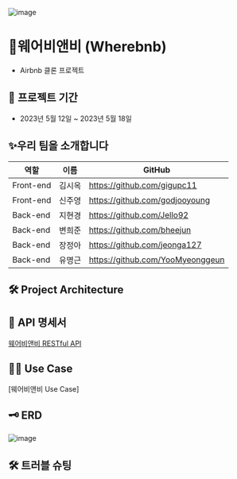 ![image](https://github.com/Jello92/Wherebnb/assets/128972031/7223c323-e6b9-46a6-b3e6-093886229346)


# 💌웨어비앤비 (Wherebnb)
- Airbnb 클론 프로젝트 

📆 프로젝트 기간
---------------------------------------
- 2023년 5월 12일 ~ 2023년 5월 18일

✨우리 팀을 소개합니다
---------------------------------------
| 역할 | 이름 | GitHub |
| ------ | -- | ----|
| Front-end | 김시옥 | https://github.com/gigupc11|
| Front-end | 신주영 | https://github.com/godjooyoung|
| Back-end | 지현경 |  https://github.com/Jello92|
| Back-end | 변희준 | https://github.com/bheejun|
| Back-end | 장정아 | https://github.com/jeonga127|
| Back-end | 유명근 | https://github.com/YooMyeonggeun|

🛠 Project Architecture
---------------------------------------


📅 API 명세서
---------------------------------------
[웨어비앤비 RESTful API](https://www.notion.so/d51fb0accf2346f289b0b48aab0cb4e6?v=7bb6e69cf6824212ac4312097871c3c3&pvs=4)

👨‍💻 Use Case
---------------------------------------
[웨어비앤비 Use Case]

🗝 ERD 
---------------------------------------
![image](https://github.com/Jello92/Wherebnb/assets/128972031/460d2f22-696d-416e-a6d0-cd174eaa441d)

🛠 트러블 슈팅
---------------------------------------
